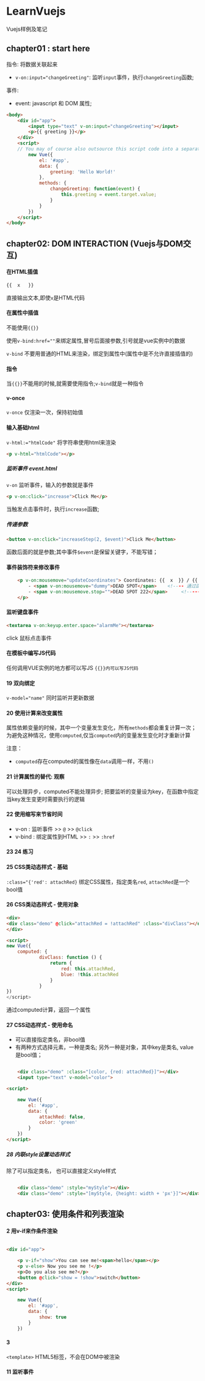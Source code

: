 # LearnVuejs
Vuejs样例及笔记


## chapter01 : start here

指令: 将数据关联起来
- `v-on:input="changeGreeting"`: 监听`input`事件，执行`changeGreeting`函数;
  
事件:
- event: javascript 和 DOM 属性;


```html
<body>
	<div id="app">
		<input type="text" v-on:input="changeGreeting"></input>
		<p>{{ greeting }}</p>
	</div>
	<script>
	// You may of course also outsource this script code into a separate file (e.g. app.js) and simply import this file here
		new Vue({
			el: '#app',
			data: {
				greeting: 'Hello World!'
			},
			methods: {
				changeGreeting: function(event) {
					this.greeting = event.target.value;
				}
			}
		})
	</script>
</body>
```

## chapter02: DOM INTERACTION (Vuejs与DOM交互)

#### 在HTML插值
```html
{{  x   }}
```
直接输出文本,即使`x`是HTML代码

#### 在属性中插值
不能使用`{{}}`

使用`v-bind:href=""`来绑定属性,冒号后面接参数,引号就是vue实例中的数据

`v-bind` 不要用普通的HTML来渲染，绑定到属性中(属性中是不允许直接插值的)


#### 指令
当`{{}}`不能用的时候,就需要使用指令;`v-bind`就是一种指令


#### v-once
`v-once` 仅渲染一次，保持初始值

#### 输入基础html
`v-html:="htmlCode"` 将字符串使用html来渲染
```html
<p v-html="htmlCode"></p>
```



##### 监听事件  event.html
`v-on` 监听事件，输入的参数就是事件
```html
<p v-on:click="increase">Click Me</p>
```
当触发点击事件时，执行`increase`函数;

##### 传递参数
```html
<button v-on:click="increaseStep(2, $event)">Click Me</button>
```
函数后面的就是参数;其中事件`$event`是保留关键字，不能写错；


#### 事件装饰符来修改事件
```html
    <p v-on:mousemove="updateCoordinates"> Coordinates: {{  x  }} / {{  y  }}
        - <span v-on:mousemove="dummy">DEAD SPOT</span>    <!---- 通过函数来改变事件 ---->
        - <span v-on:mousemove.stop="">DEAD SPOT 222</span>     <!------使用事件修饰符 ----->
    </p>
```

#### 监听键盘事件
```html
<textarea v-on:keyup.enter.space="alarmMe"></textarea>
```
click 鼠标点击事件


#### 在模板中编写JS代码
任何调用VUE实例的地方都可以写JS
```{{}}内可以写JS代码```


#### 19 双向绑定
`v-model="name"` 同时监听并更新数据

#### 20 使用计算来改变属性
属性依赖变量的时候，其中一个变量发生变化，所有`methods`都会重复计算一次；
为避免这种情况，使用`computed`,仅当`computed`内的变量发生变化时才重新计算

注意：
- `computed`存在computed的属性像在`data`调用一样，不用`()`


#### 21 计算属性的替代: 观察
可以处理异步，computed不能处理异步;
把要监听的变量设为key，在函数中指定当key发生变更时需要执行的逻辑

#### 22 使用缩写来节省时间

- v-on : 监听事件  >>  `@` >> `@click`
- v-bind : 绑定属性到HTML  >> `:`  >> `:href`

#### 23 24 练习

#### 25 CSS类动态样式 - 基础

`:class="{'red': attachRed}` 绑定CSS属性，指定类名`red`, `attachRed`是一个bool值

#### 26 CSS类动态样式 - 使用对象
```html
<div>
<div class="demo" @click="attachRed = !attachRed" :class="divClass"></div>
</div>

<script>
new Vue({
    computed: {
            divClass: function () {
                return {
                    red: this.attachRed,
                    blue: !this.attachRed
                }
            }
})
</script>
```
通过computed计算，返回一个属性

#### 27 CSS动态样式 - 使用命名
- 可以直接指定类名，非bool值
- 有两种方式选择元素，一种是类名; 另外一种是对象，其中key是类名, value是bool值；

```html

    <div class="demo" :class="[color, {red: attachRed}]"></div>
    <input type="text" v-model="color">

<script>

    new Vue({
        el: '#app',
        data: {
            attachRed: false,
            color: 'green'
        }
    })
</script>
```


##### 28 内联style设置动态样式
除了可以指定类名， 也可以直接定义style样式
```html

    <div class="demo" :style="myStyle"></div>
    <div class="demo" :style="[myStyle, {height: width + 'px'}]"></div>
```

## chapter03: 使用条件和列表渲染

#### 2 用v-if来作条件渲染

```html

<div id="app">

    <p v-if="show">You can see me!<span>hello</span></p>
    <p v-else> Now you see me !</p>
    <p>Do you also see me?</p>
    <button @click="show = !show">switch</button>
</div>
<script>

    new Vue({
        el: '#app',
        data: {
            show: true
        }
    })

```

#### 3 

`<template>` HTML5标签，不会在DOM中被渲染


#### 11 监听事件
















